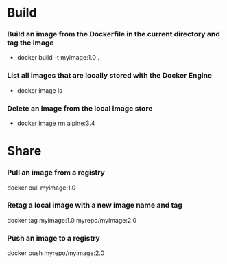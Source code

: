 # Build

### Build an image from the Dockerfile in the current directory and tag the image
* docker build -t myimage:1.0 .
### List all images that are locally stored with the Docker Engine
* docker image ls
### Delete an image from the local image store
* docker image rm alpine:3.4

# Share

### Pull an image from a registry
docker pull myimage:1.0
### Retag a local image with a new image name and tag
docker tag myimage:1.0 myrepo/myimage:2.0
### Push an image to a registry
docker push myrepo/myimage:2.0
